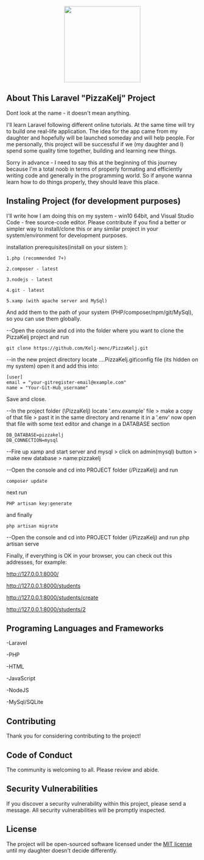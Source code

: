 <p align="center"><a href="https://laravel.com" target="_blank"><img src="https://i.imgur.com/YzXshIh.png" width="200" high="200"></a></p>

## About This Laravel "PizzaKelj" Project

Dont look at the name - it doesn't mean anything.

I'll learn Laravel following different online tutorials. At the same time will try to build one real-life application. The idea for the app came from my daughter and hopefully will be launched someday and will help people. For me personally, this project will be successful if we (my daughter and I) spend some quality time together, building and learning new things.

Sorry in advance - I need to say this at the beginning of this journey because I'm a total noob in terms of properly formating and efficiently writing code and generally in the programming world. So if anyone wanna learn how to do things properly, they should leave this place. 


## Instaling Project (for development purposes)
I'll write how I am doing this on my system - win10 64bit, and Visual Studio Code - free source-code editor. Please contribute if you find a better or simpler way to install/clone this or any similar project in your system/environment for development purposes.

installation prerequisites(install on your sistem ):

    1.php (recommended 7+)
    
    2.composer - latest
    
    3.nodejs - latest
    
    4.git - latest
    
    5.xamp (with apache server and MySql)    
    
    
And add them to the path of your system (PHP/composer/npm/git/MySql), so you can use them globally.

--Open the console and cd into the folder where you want to clone the PizzaKelj project and run


    git clone https://github.com/Kelj-menc/PizzaKelj.git
    
--in the new project directory locate ....PizzaKelj\.git\config file (its hidden on my system) open it and
    add this into:
    
    [user]
    email = "your-gitregister-email@example.com"
    name = "Your-Git-Hub_username"
    
Save and close.
    
    
--In the project folder (\PizzaKelj) locate '.env.example' file > make a copy of that file  > past it in the same directory and rename it in a '.env' now open that file with some text editor and change in a DATABASE section 


    DB_DATABASE=pizzakelj
    DB_CONNECTION=mysql

--Fire up xamp and start server and mysql > click on admin(mysql) button > make new database > name:pizzakelj
    
--Open the console and cd into PROJECT folder (/PizzaKelj) and run


    composer update
    
next run

    PHP artisan key:generate
    
and finally

    php artisan migrate

--Open the console and cd into PROJECT folder (/PizzaKelj) and run
    php artisan serve
    
Finally, if everything is OK in your browser, you can check out this addresses, for example:


http://127.0.0.1:8000/

http://127.0.0.1:8000/students

http://127.0.0.1:8000/students/create

http://127.0.0.1:8000/students/2


## Programing Languages and Frameworks

-Laravel

-PHP

-HTML

-JavaScript

-NodeJS

-MySql/SQLite


## Contributing

Thank you for considering contributing to the project!

## Code of Conduct

The community is welcoming to all. Please review and abide.

## Security Vulnerabilities

If you discover a security vulnerability within this project, please send a message. All security vulnerabilities will be promptly inspected.

## License

The project will be open-sourced software licensed under the [MIT license](https://opensource.org/licenses/MIT) until my daughter doesn't decide differently.
